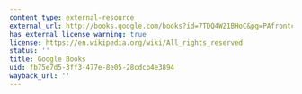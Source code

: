 ```yaml
---
content_type: external-resource
external_url: http://books.google.com/books?id=7TDQ4WZ1BHoC&pg=PAfrontcover
has_external_license_warning: true
license: https://en.wikipedia.org/wiki/All_rights_reserved
status: ''
title: Google Books
uid: fb75e7d5-3ff3-477e-8e05-28cdcb4e3894
wayback_url: ''
---
```

